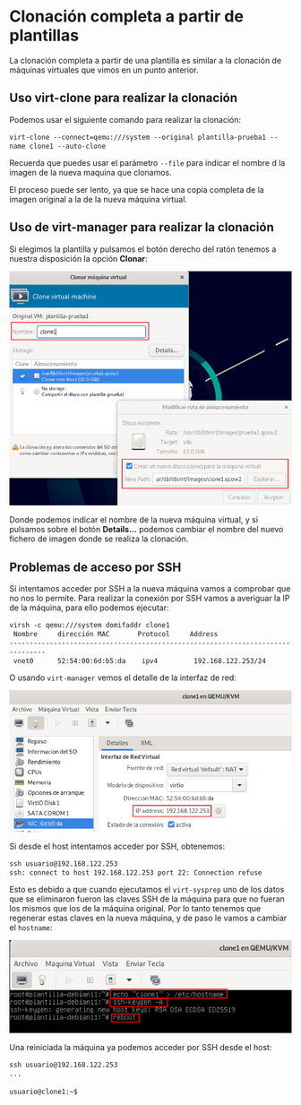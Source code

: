 # Clonación completa a partir de plantillas

La clonación completa a partir de una plantilla es similar a la clonación de máquinas virtuales que vimos en un punto anterior.

## Uso virt-clone para realizar la clonación

Podemos usar el siguiente comando para realizar la clonación:

```
virt-clone --connect=qemu:///system --original plantilla-prueba1 --name clone1 --auto-clone
```

Recuerda que puedes usar el parámetro `--file` para indicar el nombre d la imagen de la nueva maquina que clonamos.

El proceso puede ser lento, ya que se hace una copia completa de la imagen original a la de la nueva máquina virtual.

## Uso de virt-manager para realizar la clonación

Si elegimos la plantilla y pulsamos el botón derecho del ratón tenemos a nuestra disposición la opción **Clonar**:

![plantilla](img/plantilla2.png)

Donde podemos indicar el nombre de la nueva máquina virtual, y si pulsamos sobre el botón **Details...** podemos cambiar el nombre del nuevo fichero de imagen donde se realiza la clonación.

## Problemas de acceso por SSH

Si intentamos acceder por SSH a la nueva máquina vamos a comprobar que no nos lo permite. Para realizar la conexión por SSH vamos a averiguar la IP de la máquina, para ello podemos ejecutar:

```
virsh -c qemu:///system domifaddr clone1
 Nombre     dirección MAC       Protocol     Address
-------------------------------------------------------------------------------
 vnet0      52:54:00:6d:b5:da    ipv4         192.168.122.253/24
```

O usando `virt-manager` vemos el detalle de la interfaz de red:

![plantilla](img/plantilla3.png)

Si desde el host intentamos acceder por SSH, obtenemos:

```
ssh usuario@192.168.122.253
ssh: connect to host 192.168.122.253 port 22: Connection refuse
```

Esto es debido a que cuando ejecutamos el `virt-sysprep` uno de los datos que se eliminaron fueron las claves SSH de la máquina para que no fueran los mismos que los de la máquina original. Por lo tanto tenemos que regenerar estas claves en la nueva máquina, y de paso le vamos a cambiar el `hostname`:

![plantilla](img/plantilla4.png)

Una reiniciada la máquina ya podemos acceder por SSH desde el host:

```
ssh usuario@192.168.122.253
...

usuario@clone1:~$ 
```


